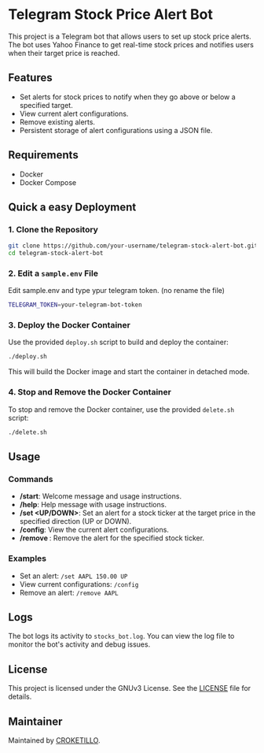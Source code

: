 
# Telegram Stock Price Alert Bot

This project is a Telegram bot that allows users to set up stock price alerts. The bot uses Yahoo Finance to get real-time stock prices and notifies users when their target price is reached.

## Features

- Set alerts for stock prices to notify when they go above or below a specified target.
- View current alert configurations.
- Remove existing alerts.
- Persistent storage of alert configurations using a JSON file.

## Requirements

- Docker
- Docker Compose

## Quick a easy Deployment

### 1. Clone the Repository

```sh
git clone https://github.com/your-username/telegram-stock-alert-bot.git
cd telegram-stock-alert-bot
```

### 2. Edit a `sample.env` File

Edit sample.env and type ypur telegram token. (no rename the file)

```sh
TELEGRAM_TOKEN=your-telegram-bot-token
```

### 3. Deploy the Docker Container

Use the provided `deploy.sh` script to build and deploy the container:

```sh
./deploy.sh
```

This will build the Docker image and start the container in detached mode.

### 4. Stop and Remove the Docker Container

To stop and remove the Docker container, use the provided `delete.sh` script:

```sh
./delete.sh
```

## Usage

### Commands

- **/start**: Welcome message and usage instructions.
- **/help**: Help message with usage instructions.
- **/set <TICKER> <TARGET PRICE> <UP/DOWN>**: Set an alert for a stock ticker at the target price in the specified direction (UP or DOWN).
- **/config**: View the current alert configurations.
- **/remove <TICKER>**: Remove the alert for the specified stock ticker.

### Examples

- Set an alert: `/set AAPL 150.00 UP`
- View current configurations: `/config`
- Remove an alert: `/remove AAPL`

## Logs

The bot logs its activity to `stocks_bot.log`. You can view the log file to monitor the bot's activity and debug issues.

## License

This project is licensed under the GNUv3 License. See the [LICENSE](LICENSE) file for details.

## Maintainer

Maintained by [CROKETILLO](mailto:croketillo@gmail.com).
